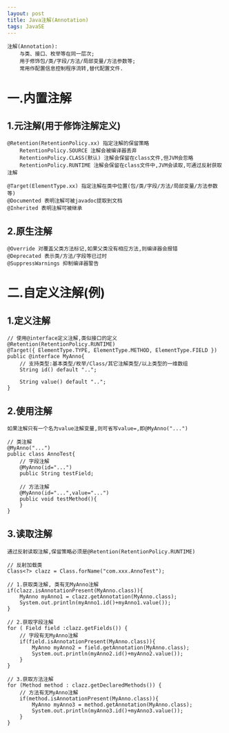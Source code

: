 ```yaml
---
layout: post
title: Java注解(Annotation)
tags: JavaSE
---
```

	注解(Annotation): 
		与类、接口、枚举等在同一层次;
		用于修饰包/类/字段/方法/局部变量/方法参数等;
		常用作配置信息控制程序流转,替代配置文件.
	
# 一.内置注解
	
## 1.元注解(用于修饰注解定义)
	@Retention(RetentionPolicy.xx) 指定注解的保留策略
		RetentionPolicy.SOURCE 注解会被编译器丢弃
		RetentionPolicy.CLASS(默认) 注解会保留在class文件,但JVM会忽略
		RetentionPolicy.RUNTIME 注解会保留在class文件中,JVM会读取,可通过反射获取注解
		
	@Target(ElementType.xx) 指定注解在类中位置(包/类/字段/方法/局部变量/方法参数等)
	@Documented 表明注解可被javadoc提取到文档
	@Inherited 表明注解可被继承
	
## 2.原生注解
	@Override 对覆盖父类方法标记,如果父类没有相应方法,则编译器会报错
	@Deprecated 表示类/方法/字段等已过时
	@SuppressWarnings 抑制编译器警告

# 二.自定义注解(例)

## 1.定义注解
	// 使用@interface定义注解,类似接口的定义	
	@Retention(RetentionPolicy.RUNTIME)
	@Target({ ElementType.TYPE, ElementType.METHOD, ElementType.FIELD })	
	public @interface MyAnno{
		// 支持类型:基本类型/枚举/Class/其它注解类型/以上类型的一维数组
		String id() default "..";
		
		String value() default "..";
	}
	
## 2.使用注解
	如果注解只有一个名为value注解变量,则可省写value=,即@MyAnno("...")
	
	// 类注解
	@MyAnno("...")
	public class AnnoTest{	
		// 字段注解
		@MyAnno(id="...")
		public String testField;
		
		// 方法注解
		@MyAnno(id="...",value="...")
		public void testMethod(){
		}
	}
		
## 3.读取注解
	通过反射读取注解,保留策略必须是@Retention(RetentionPolicy.RUNTIME)
	
	// 反射加载类
	Class<?> clazz = Class.forName("com.xxx.AnnoTest");
	
	// 1.获取类注解, 类有无MyAnno注解
	if(clazz.isAnnotationPresent(MyAnno.class)){		
		MyAnno myAnno1 = clazz.getAnnotation(MyAnno.class);
		System.out.println(myAnno1.id()+myAnno1.value());	
	} 
	
	// 2.获取字段注解
	for ( Field field :clazz.getFields()) {
		// 字段有无MyAnno注解	
		if(field.isAnnotationPresent(MyAnno.class)){
			MyAnno myAnno2 = field.getAnnotation(MyAnno.class);
			System.out.println(myAnno2.id()+myAnno2.value());
		}
	}
	
	// 3.获取方法注解
	for (Method method : clazz.getDeclaredMethods()) {
		// 方法有无MyAnno注解	
		if(method.isAnnotationPresent(MyAnno.class)){
			MyAnno myAnno3 = method.getAnnotation(MyAnno.class);
			System.out.println(myAnno3.id()+myAnno3.value());
		}
	}